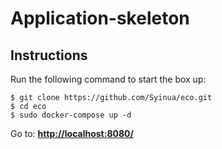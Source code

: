 # Application-skeleton

## Instructions

Run the following command to start the box up:

```
$ git clone https://github.com/Syinua/eco.git
$ cd eco
$ sudo docker-compose up -d
```
Go to: [**http://localhost:8080/**](http://localhost:8080/)